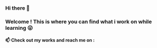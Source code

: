 ### Hi there 👋
### Welcome ! This is where you can find what i work on while learning 😜 
#### 📫 Check out my works and reach me on : 
<!--[<img src = "https://github.com/karthikrayan/karthikrayan/blob/main/images/twticon.jpg" height = "30" width = "50;"/>](https://twitter.com/Karthi_krv)  
🌱 I’m currently learning more in Data Science and working on improving my skills


<!--
**karthikrayan/karthikrayan** is a ✨ _special_ ✨ repository because its `README.md` (this file) appears on your GitHub profile.

Here are some ideas to get you started:

- 🔭 I’m currently working on ...
- 🌱 I’m currently learning ...
- 👯 I’m looking to collaborate on ...
- 🤔 I’m looking for help with ...
- 💬 Ask me about ...
- 📫 How to reach me: ...
- 😄 Pronouns: ...
- ⚡ Fun fact: ...
-->
